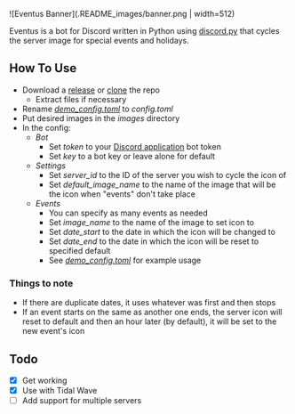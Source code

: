 ![Eventus Banner](.README_images/banner.png | width=512)

Eventus is a bot for Discord written in Python using [discord.py](https://github.com/Rapptz/discord.py) that cycles the server image for special events and holidays.

## How To Use
- Download a [release](https://github.com/MiningMark48/EventBot/releases) or [clone](https://github.com/MiningMark48/EventBot/archive/master.zip) the repo
  - Extract files if necessary
- Rename [*demo_config.toml*](https://github.com/MiningMark48/EventBot/blob/master/demo_config.toml) to *config.toml*
- Put desired images in the *images* directory
- In the config:
  - *Bot*
    - Set *token* to your [Discord application](https://discord.com/developers/applications) bot token
    - Set *key* to a bot key or leave alone for default
  - *Settings*
    - Set *server_id* to the ID of the server you wish to cycle the icon of
    - Set *default_image_name* to the name of the image that will be the icon when "events" don't take place
  - *Events*
    - You can specify as many events as needed
    - Set *image_name* to the name of the image to set icon to
    - Set *date_start* to the date in which the icon will be changed to
    - Set *date_end* to the date in which the icon will be reset to specified default
    - See [*demo_config.toml*](https://github.com/MiningMark48/EventBot/blob/master/demo_config.toml) for example usage

### Things to note
- If there are duplicate dates, it uses whatever was first and then stops
- If an event starts on the same as another one ends, the server icon will reset to default and then an hour later (by default), it will be set to the new event's icon

## Todo
- [x] Get working
- [x] Use with Tidal Wave
- [ ] Add support for multiple servers